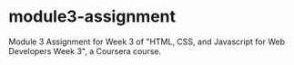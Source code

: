 # module3-assignment
Module 3 Assignment for Week 3 of "HTML, CSS, and Javascript for Web Developers Week 3", a Coursera course.

